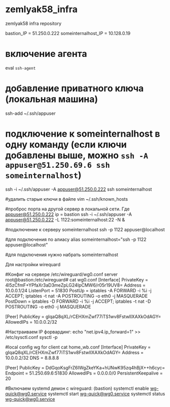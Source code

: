 # zemlyak58_infra
zemlyak58 infra repository

bastion_IP = 51.250.0.222
someinternalhost_IP = 10.128.0.19

# включение агента
eval `ssh-agent`

# добавление приватного ключа (локальная машина)
ssh-add ~/.ssh/appuser

# подключение к someinternalhost в одну команду (если ключи добавлены выше, можно `ssh -A appuser@51.250.69.6 ssh someinternalhost`)
ssh -i ~/.ssh/appuser -A appuser@51.250.0.222 ssh someinternalhost

#удалить старые ключи в файле
vim ~/.ssh/known_hosts

#проброс порта на другой сервер в локальной сети. Где appuser@51.250.0.222 ip = bastion
ssh -i ~/.ssh/appuser -A appuser@51.250.0.222 -L 1122:someinternalhost:22 -N &

#подключение к серверу someinternalhost
ssh -p 1122 appuser@localhost

#для подключения по алиасу
alias someinternalhost="ssh -p 1122 appuser@localhost"

#для подключения нужно набрать
someinternalhost



Для настройки wirequard

#Конфиг на сервере /etc/wireguard/wg0.conf server
root@bastion:/etc/wireguard# cat wg0.conf
[Interface]
PrivateKey = 4I5zCfmF+YPfaXr3aD3meZpLG24IpCMW6/r05r19UV8=
Address = 10.0.0.1/24
ListenPort = 51830
PostUp = iptables -A FORWARD -i %i -j ACCEPT; iptables -t nat -A POSTROUTING -o eth0 -j MASQUERADE
PostDown = iptables -D FORWARD -i %i -j ACCEPT; iptables -t nat -D POSTROUTING -o eth0 -j MASQUERADE

[Peer]
PublicKey = gIqaQ8qXL/rCEHXmZwf77iTS1wv8FstwIIXAXkOdAGY=
AllowedIPs = 10.0.0.2/32


#Настраиваем IP форвардинг:
echo "net.ipv4.ip_forward=1" >> /etc/sysctl.conf
sysctl -p

#local config wg for client
cat home_wb.conf
[Interface]
PrivateKey = gIqaQ8qXL/rCEHXmZwf77iTS1wv8FstwIIXAXkOdAGY=
Address = 10.0.0.2/32
DNS = 8.8.8.8

[Peer]
PublicKey = DdGqoKsgFrZ6IWgZkeYKa+hUNwK95zq4hBjX++h6cyc=
Endpoint = 51.250.69.6:51830
AllowedIPs = 0.0.0.0/0
PersistentKeepalive = 20


#Включаем systemd демон с wireguard: (bastion)
systemctl enable wg-quick@wg0.service
systemctl start wg-quick@wg0.service
systemctl status wg-quick@wg0.service
